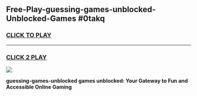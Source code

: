 
## Free-Play-guessing-games-unblocked-Unblocked-Games #0takq
<h3>
<a href="https://news.freeplayer.one?title=guessing-games-unblocked&ref=8M">CLICK TO PLAY</a></h3>
<hr>

<h3>
<a href="https://news.freeplayer.one?title=guessing-games-unblocked&ref=8M">CLICK 2 PLAY</a>
  
</h3>

<a href="https://news.freeplayer.one?title=guessing-games-unblocked&ref=8M"><img src="https://clearcache.store/games.png"></a>


**guessing-games-unblocked games unblocked: Your Gateway to Fun and Accessible Online Gaming**
